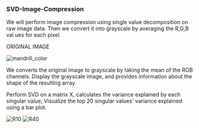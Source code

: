 ### SVD-Image-Compression
  
  We will perform image compression using single value decomposition on raw image data.
  Then we convert it into grayscale by averaging the R,G,B val ues for each pixel.
  
  ORIGINAL IMAGE
  
![mandrill_color](https://github.com/im-Shree/SVD-Image-Compression/assets/90651908/3f0b43c4-cdf2-4ca5-8222-dc68ef1ba8a5)
 
 We converts the original image to grayscale by taking the mean of the RGB channels. 
  Display the grayscale image, and provides information about the shape of the resulting array.
  
  Perform SVD on a matrix X, calculates the variance explained by each singular value, 
  Visualize the top 20 singular values' variance explained using a bar plot.
  
![R10](https://github.com/im-Shree/SVD-Image-Compression/assets/90651908/7fbb256f-b7a2-403c-a7d0-135d26827586)
![R40](https://github.com/im-Shree/SVD-Image-Compression/assets/90651908/20224467-6fee-4b6b-a158-afbf58866e5b)
